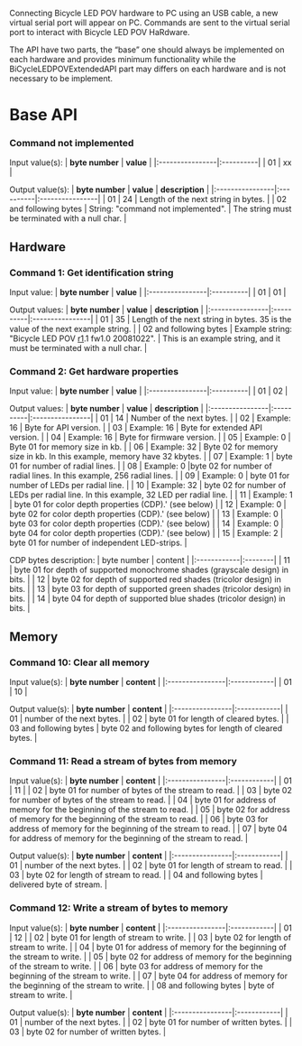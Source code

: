 Connecting Bicycle LED POV hardware to PC using an USB cable, a new virtual serial port will appear on PC. Commands are sent to the virtual serial port to interact with Bicycle LED POV HaRdware.

The API have two parts, the “base” one should always be implemented on each hardware and provides minimum functionality while the BiCycleLEDPOVExtendedAPI part may differs on each hardware and is not necessary to be implement.



# Base API #
### Command not implemented ###

Input value(s):
| **byte number** | **value** |
|:----------------|:----------|
| 01              | xx        |

Output value(s):
| **byte number** | **value** | **description** |
|:----------------|:----------|:----------------|
| 01              | 24        | Length of the next string in bytes. |
| 02 and following bytes | String: "command not implemented". | The string must be terminated with a null char. |

## Hardware ##
### Command 1: Get identification string ###

Input value:
| **byte number** | **value** |
|:----------------|:----------|
| 01              | 01        |

Output values:
| **byte number** | **value** | **description** |
|:----------------|:----------|:----------------|
| 01              | 35        | Length of the next string in bytes. 35 is the value of the next example string. |
| 02 and following bytes | Example string: "Bicycle LED POV [r1](https://code.google.com/p/bicycleledpov/source/detail?r=1).1 fw1.0 20081022". | This is an example string, and it must be terminated with a null char. |

### Command 2: Get hardware properties ###

Input value:
| **byte number** | **value** |
|:----------------|:----------|
| 01              | 02        |

Output values:
| **byte number** | **value** | **description** |
|:----------------|:----------|:----------------|
| 01              |  14       | Number of the next bytes. |
| 02              | Example: 16  | Byte for API version. |
| 03              | Example: 16 | Byte for extended API version. |
| 04              | Example: 16 | Byte for firmware version. |
| 05              | Example: 0 | Byte 01 for memory size in kb. |
| 06              | Example: 32 | Byte 02 for memory size in kb. In this example, memory have 32 kbytes. |
| 07              | Example: 1 | byte 01 for number of radial lines. |
| 08              | Example: 0 |byte 02 for number of radial lines. In this example, 256 radial lines. |
| 09              | Example: 0 | byte 01 for number of LEDs per radial line. |
| 10              | Example: 32 | byte 02 for number of LEDs per radial line. In this example, 32 LED per radial line. |
| 11              | Example: 1 | byte 01 for color depth properties (CDP).' (see below) |
| 12              | Example: 0 | byte 02 for color depth properties (CDP).' (see below) |
| 13              | Example: 0 | byte 03 for color depth properties (CDP).' (see below) |
| 14              | Example: 0 | byte 04 for color depth properties (CDP).' (see below) |
| 15              | Example: 2 | byte 01 for number of independent LED-strips. |

CDP bytes description:
| byte number | content |
|:------------|:--------|
| 11          | byte 01 for depth of supported monochrome shades (grayscale design) in bits. |
| 12          | byte 02 for depth of supported red shades (tricolor design) in bits. |
| 13          | byte 03 for depth of supported green shades (tricolor design) in bits. |
| 14          | byte 04 for depth of supported blue shades (tricolor design) in bits. |

## Memory ##
### Command 10: Clear all memory ###

Input value(s):
| **byte number** | **content** |
|:----------------|:------------|
| 01              | 10          |

Output value(s):
| **byte number** | **content** |
|:----------------|:------------|
| 01              | number of the next bytes. |
| 02              | byte 01 for length of cleared bytes. |
| 03 and following bytes | byte 02 and following bytes for length of cleared bytes. |

### Command 11: Read a stream of bytes from memory ###

Input value(s):
| **byte number** | **content** |
|:----------------|:------------|
| 01              | 11          |
| 02              | byte 01 for number of bytes of the stream to read. |
| 03              | byte 02 for number of bytes of the stream to read. |
| 04              | byte 01 for address of memory for the beginning of the stream to read. |
| 05              | byte 02 for address of memory for the beginning of the stream to read. |
| 06              | byte 03 for address of memory for the beginning of the stream to read. |
| 07              | byte 04 for address of memory for the beginning of the stream to read. |

Output value(s):
| **byte number** | **content** |
|:----------------|:------------|
| 01              | number of the next bytes. |
| 02              | byte 01 for length of stream to read. |
| 03              | byte 02 for length of stream to read. |
| 04 and following bytes | delivered byte of stream. |

### Command 12: Write a stream of bytes to memory ###

Input value(s):
| **byte number** | **content** |
|:----------------|:------------|
| 01              | 12          |
| 02              | byte 01 for length of stream to write. |
| 03              | byte 02 for length of stream to write. |
| 04              | byte 01 for address of memory for the beginning of the stream to write. |
| 05              | byte 02 for address of memory for the beginning of the stream to write. |
| 06              | byte 03 for address of memory for the beginning of the stream to write. |
| 07              | byte 04 for address of memory for the beginning of the stream to write. |
| 08 and following bytes | byte of stream to write. |

Output value(s):
| **byte number** | **content** |
|:----------------|:------------|
| 01              | number of the next bytes. |
| 02              | byte 01 for number of written bytes. |
| 03              | byte 02 for number of written bytes. |